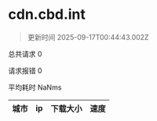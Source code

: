 
  # cdn.cbd.int

  > 更新时间 2025-09-17T00:44:43.002Z
  
  总共请求 0

  请求报错 0

  平均耗时 NaNms

|城市|ip|下载大小|速度|
|-----|----------|---|---|

  